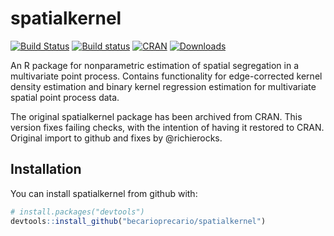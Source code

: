 
# spatialkernel

[![Build Status](https://travis-ci.org/becarioprecario/spatialkernel.svg?branch=master)](https://travis-ci.org/becarioprecario/spatialkernel)
[![Build status](https://ci.appveyor.com/api/projects/status/5nlbm8gm3v644gp4?svg=true)](https://ci.appveyor.com/project/becarioprecario/spatialkernel)
[![CRAN](http://www.r-pkg.org/badges/version/spatialkernel)](https://cran.r-project.org/package=spatialkernel) 
[![Downloads](http://cranlogs.r-pkg.org/badges/spatialkernel?color=brightgreen)](http://www.r-pkg.org/pkg/spatialkernel)



An R package for nonparametric estimation of spatial segregation in a multivariate point process. Contains functionality for edge-corrected kernel density estimation and binary kernel regression estimation for multivariate spatial point process data.

The original spatialkernel package has been archived from CRAN. This version
fixes failing checks, with the intention of having it restored to CRAN. Original import to github and fixes by @richierocks.

## Installation

You can install spatialkernel from github with:

``` r
# install.packages("devtools")
devtools::install_github("becarioprecario/spatialkernel")
```
